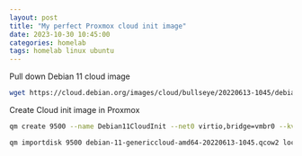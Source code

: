 ```yaml
---
layout: post
title: "My perfect Proxmox cloud init image"
date: 2023-10-30 10:45:00
categories: homelab
tags: homelab linux ubuntu
---
```


Pull down Debian 11 cloud image
```bash
wget https://cloud.debian.org/images/cloud/bullseye/20220613-1045/debian-11-genericcloud-amd64-20220613-1045.qcow2
```

Create Cloud init image in Proxmox
```bash
qm create 9500 --name Debian11CloudInit --net0 virtio,bridge=vmbr0 --kvm 0
```

```bash
qm importdisk 9500 debian-11-genericcloud-amd64-20220613-1045.qcow2 local-lvm
```
